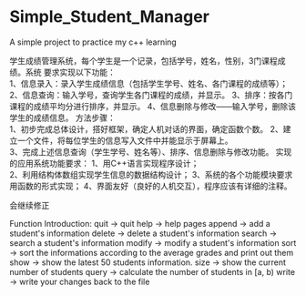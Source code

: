 # Simple_Student_Manager
A simple project to practice my c++ learning


学生成绩管理系统，每个学生是一个记录，包括学号，姓名，性别，3门课程成绩。系统  要求实现以下功能：  
1、信息录入：录入学生成绩信息（包括学生学号、姓名、各门课程的成绩等）； 
2、信息查询：输入学号，查询学生各门课程的成绩，并显示。 
3、排序：按各门课程的成绩平均分进行排序，并显示。 
4、信息删除与修改——输入学号，删除该学生的成绩信息。 
方法步骤：  
1、初步完成总体设计，搭好框架，确定人机对话的界面，确定函数个数。
2、建立一个文件，将每位学生的信息写入文件中并能显示于屏幕上。  
3、完成上述信息查询（学生学号、姓名等）、排序、信息删除与修改功能。 
实现的应用系统功能要求：
1、用C++语言实现程序设计；  
2、利用结构体数组实现学生信息的数据结构设计； 
3、系统的各个功能模块要求用函数的形式实现；
4、界面友好（良好的人机交互），程序应该有详细的注释。


会继续修正


Function Introduction:
quit -> quit
help -> help pages
append -> add a student's information
delete -> delete a student's information
search -> search a student's information
modify -> modify a student's information
sort -> sort the informations according to the average grades and print out them
show -> show the latest 50 students information.
size -> show the current number of students
query -> calculate the number of students in [a, b)
write -> write your changes back to the file

